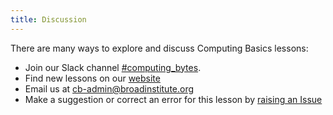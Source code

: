 ```yaml
---
title: Discussion
---
```


There are many ways to explore and discuss Computing Basics lessons:

- Join our Slack channel [#computing_bytes](https://broadinstitute.enterprise.slack.com/archives/C07DD9MTWU8).
- Find new lessons on our [website](https://broad.io/computingbasics)
- Email us at <cb-admin@broadinstitute.org>
- Make a suggestion or correct an error for this lesson by [raising an Issue](https://github.com/broadinstitute/2024-09-27-python-intro-lesson/issues)
